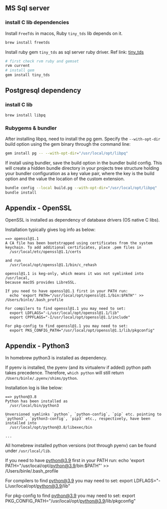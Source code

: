 
## MS Sql server

### install C lib dependencies

Install `FreeTds` in macos, Ruby `tiny_tds` lib depends on it.

```bash
brew install freetds
```

Install ruby gem `tiny_tds` as sql server ruby driver.
Ref link: [tiny_tds](https://github.com/rails-sqlserver/tiny_tds)

```bash
# first check rvm ruby and gemset
rvm current
# install gem
gem install tiny_tds
```


## Postgresql dependency

### install C lib

```bash
brew install libpq
```

### Rubygems & bundler

After installing libpq, need to install the pg gem. 
Specify the `--with-opt-dir` build option using the gem binary through the command line:

```bash
gem install pg -- --with-opt-dir="/usr/local/opt/libpq"
```

If install using bundler, save the build option in the bundler build config. This will create a hidden bundle directory in your projects tree structure holding your bundler configuration as a key value pair, where the key is the build option and the value the location of the custom extension.

```bash
bundle config --local build.pg --with-opt-dir="/usr/local/opt/libpq"
bundle install
```


## Appendix - OpenSSL

OpenSSL is installed as dependency of database drivers (OS native C libs).

Installation typically gives log info as below:
```
==> openssl@1.1
A CA file has been bootstrapped using certificates from the system
keychain. To add additional certificates, place .pem files in
  /usr/local/etc/openssl@1.1/certs

and run
  /usr/local/opt/openssl@1.1/bin/c_rehash

openssl@1.1 is keg-only, which means it was not symlinked into /usr/local,
because macOS provides LibreSSL.

If you need to have openssl@1.1 first in your PATH run:
  echo 'export PATH="/usr/local/opt/openssl@1.1/bin:$PATH"' >> /Users/binle/.bash_profile

For compilers to find openssl@1.1 you may need to set:
  export LDFLAGS="-L/usr/local/opt/openssl@1.1/lib"
  export CPPFLAGS="-I/usr/local/opt/openssl@1.1/include"

For pkg-config to find openssl@1.1 you may need to set:
  export PKG_CONFIG_PATH="/usr/local/opt/openssl@1.1/lib/pkgconfig"
```


## Appendix - Python3

In homebrew python3 is installed as dependency.

If pyenv is installed, the pyenv (and its virtualenv if added) python path takes precedence.
Therefore,
`which python` will still return `/Users/binle/.pyenv/shims/python`.

Installation log is like below:
```
==> python@3.8
Python has been installed as
  /usr/local/bin/python3

Unversioned symlinks `python`, `python-config`, `pip` etc. pointing to
`python3`, `python3-config`, `pip3` etc., respectively, have been installed into
  /usr/local/opt/python@3.8/libexec/bin

...
```

All homebrew installed python versions (not through pyenv) can be found under
`/usr/local/lib`.

If you need to have python@3.9 first in your PATH run:
  echo 'export PATH="/usr/local/opt/python@3.9/bin:$PATH"' >> /Users/binle/.bash_profile

For compilers to find python@3.9 you may need to set:
  export LDFLAGS="-L/usr/local/opt/python@3.9/lib"

For pkg-config to find python@3.9 you may need to set:
  export PKG_CONFIG_PATH="/usr/local/opt/python@3.9/lib/pkgconfig"
